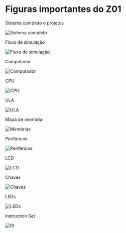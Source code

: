 # Figuras importantes do Z01

Sistema completo e projetos

![Sistema completo](g2844.png)

Fluxo de simulação

![Fluxo de simulação](g108970.png)

Computador

![Computador](g5456.png)

CPU

![CPU](g8825.png)

ULA

![ULA](image4204.png)

Mapa de memória

![Memórias](layer1-0.png)

Periféricos

![Periféricos](g4158.png)

LCD

![LCD](g108224.png)

Chaves

![Chaves](g8676.png)

LEDs

![LEDs](g8749.png)

Instruction Set

![IS](surface126952.png)
